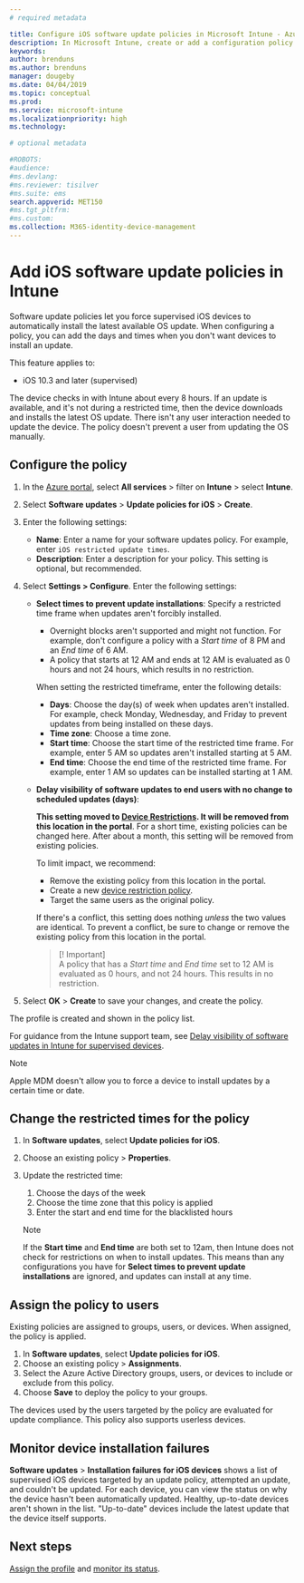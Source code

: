 ```yaml
---
# required metadata

title: Configure iOS software update policies in Microsoft Intune - Azure | Microsoft Docs
description: In Microsoft Intune, create or add a configuration policy to restrict when software updates are automatically installed on iOS devices managed or supervised by Intune. You can choose the date and time when updates aren't installed. You can also assign this policy to groups, users, or devices, and check for any installation failures. 
keywords:
author: brenduns 
ms.author: brenduns
manager: dougeby
ms.date: 04/04/2019
ms.topic: conceptual
ms.prod:
ms.service: microsoft-intune
ms.localizationpriority: high
ms.technology:

# optional metadata

#ROBOTS:
#audience:
#ms.devlang:
#ms.reviewer: tisilver
#ms.suite: ems
search.appverid: MET150
#ms.tgt_pltfrm:
#ms.custom:
ms.collection: M365-identity-device-management
---
```


# Add iOS software update policies in Intune

Software update policies let you force supervised iOS devices to automatically install the latest available OS update. When configuring a policy, you can add the days and times when you don't want devices to install an update. 

This feature applies to:

- iOS 10.3 and later (supervised)

The device checks in with Intune about every 8 hours. If an update is available, and it's not during a restricted time, then the device downloads and installs the latest OS update. There isn't any user interaction needed to update the device. The policy doesn't prevent a user from updating the OS manually.

## Configure the policy

1. In the [Azure portal](https://portal.azure.com), select **All services** > filter on **Intune** > select **Intune**.
2. Select **Software updates** > **Update policies for iOS** > **Create**.
3. Enter the following settings:

    - **Name**: Enter a name for your software updates policy. For example, enter `iOS restricted update times`.
    - **Description**: Enter a description for your policy. This setting is optional, but recommended.

4. Select **Settings > Configure**. Enter the following settings:

    - **Select times to prevent update installations**: Specify a restricted time frame when updates aren't forcibly installed. 
      - Overnight blocks aren't supported and might not function. For example, don't configure a policy with a *Start time* of 8 PM and an *End time* of 6 AM.
      - A policy that starts at 12 AM and ends at 12 AM is evaluated as 0 hours and not 24 hours, which results in no restriction.

      When setting the restricted timeframe, enter the following details:

      - **Days**: Choose the day(s) of week when updates aren't installed. For example, check Monday, Wednesday, and Friday to prevent updates from being installed on these days.
      - **Time zone**: Choose a time zone.
      - **Start time**: Choose the start time of the restricted time frame. For example, enter 5 AM so updates aren't installed starting at 5 AM.
      - **End time**: Choose the end time of the restricted time frame. For example, enter 1 AM so updates can be installed starting at 1 AM.

    - **Delay visibility of software updates to end users with no change to scheduled updates (days)**: 

      **This setting moved to [Device Restrictions](device-restrictions-ios.md#general). It will be removed from this location in the portal**. For a short time, existing policies can be changed here. After about a month, this setting will be removed from existing policies.

      To limit impact, we recommend:
        - Remove the existing policy from this location in the portal.
        - Create a new [device restriction policy](device-restrictions-ios.md#general).
        - Target the same users as the original policy.

      If there's a conflict, this setting does nothing *unless* the two values are identical. To prevent a conflict, be sure to change or remove the existing policy from this location in the portal.
      > [! Important]  
      > A policy that has a *Start time* and *End time* set to 12 AM is evaluated as 0 hours, and not 24 hours. This results in no restriction.  

5. Select **OK** > **Create** to save your changes, and create the policy.

The profile is created and shown in the policy list.

For guidance from the Intune support team, see [Delay visibility of software updates in Intune for supervised devices](https://techcommunity.microsoft.com/t5/Intune-Customer-Success/Delaying-visibility-of-software-updates-in-Intune-for-supervised/ba-p/345753).

> [!NOTE]
> Apple MDM doesn't allow you to force a device to install updates by a certain time or date.

## Change the restricted times for the policy

1. In **Software updates**, select **Update policies for iOS**.
2. Choose an existing policy > **Properties**.
3. Update the restricted time:

    1. Choose the days of the week
    2. Choose the time zone that this policy is applied
    3. Enter the start and end time for the blacklisted hours

    > [!NOTE]
    > If the **Start time** and **End time** are both set to 12am, then Intune does not check for restrictions on when to install updates. This means than any configurations you have for **Select times to prevent update installations** are ignored, and updates can install at any time.  

## Assign the policy to users

Existing policies are assigned to groups, users, or devices. When assigned, the policy is applied.

1. In **Software updates**, select **Update policies for iOS**.
2. Choose an existing policy > **Assignments**. 
3. Select the Azure Active Directory groups, users, or devices to include or exclude from this policy.
4. Choose **Save** to deploy the policy to your groups.

The devices used by the users targeted by the policy are evaluated for update compliance. This policy also supports userless devices.

## Monitor device installation failures
<!-- 1352223 -->
**Software updates** > **Installation failures for iOS devices** shows a list of supervised iOS devices targeted by an update policy, attempted an update, and couldn't be updated. For each device, you can view the status on why the device hasn't been automatically updated. Healthy, up-to-date devices aren't shown in the list. "Up-to-date" devices include the latest update that the device itself supports.

## Next steps

[Assign the profile](device-profile-assign.md) and [monitor its status](device-profile-monitor.md).
